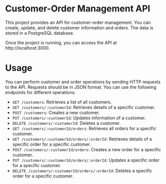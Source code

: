 # Customer-Order Management API

This project provides an API for customer-order management. You can create, update, and delete customer information and orders. The data is stored in a PostgreSQL database.

Once the project is running, you can access the API at http://localhost:3000.

# Usage

You can perform customer and order operations by sending HTTP requests to the API. Requests should be in JSON format. You can use the following endpoints for different operations:

- `GET /customers`: Retrieves a list of all customers.
- `GET /customers/:customerId`: Retrieves details of a specific customer.
- `POST /customers`: Creates a new customer.
- `PUT /customers/:customerId`: Updates information of a customer.
- `DELETE /customers/:customerId`: Deletes a customer.
- `GET /customers/:customerId/orders`: Retrieves all orders for a specific customer.
- `GET /customers/:customerId/orders/:orderId`: Retrieves details of a specific order for a specific customer.
- `POST /customers/:customerId/orders`: Creates a new order for a specific customer.
- `PUT /customers/:customerId/orders/:orderId`: Updates a specific order for a specific customer.
- `DELETE /customers/:customerId/orders/:orderId`: Deletes a specific order for a specific customer.